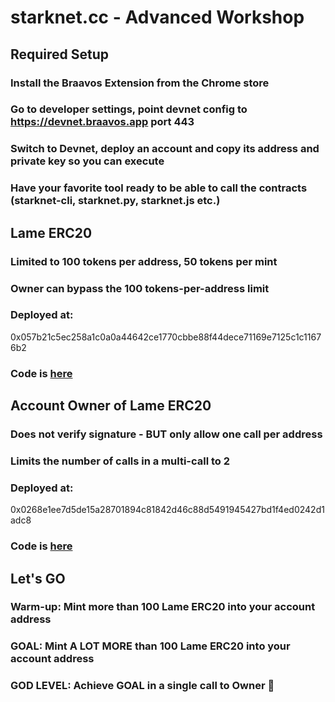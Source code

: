 # starknet.cc - Advanced Workshop
## Required Setup
### Install the Braavos Extension from the Chrome store
### Go to developer settings, point devnet config to https://devnet.braavos.app port 443
### Switch to Devnet, deploy an account and copy its address and private key so you can __execute__
### Have your favorite tool ready to be able to call the contracts (starknet-cli, starknet.py, starknet.js etc.)
## Lame ERC20
### Limited to 100 tokens per address, 50 tokens per mint
### Owner can bypass the 100 tokens-per-address limit
### Deployed at:
0x057b21c5ec258a1c0a0a44642ce1770cbbe88f44dece71169e7125c1c11676b2
### Code is [here](https://github.com/myBraavos/starknet.cc/tree/main/contracts/openzeppelin/token/erc20)
## Account Owner of Lame ERC20
### Does not verify signature - BUT only allow one call per address
### Limits the number of calls in a multi-call to 2
### Deployed at:
0x0268e1ee7d5de15a28701894c81842d46c88d5491945427bd1f4ed0242d1adc8
### Code is [here](https://github.com/myBraavos/starknet.cc/tree/main/contracts/openzeppelin/account)
## Let's GO
### Warm-up: Mint more than 100 Lame ERC20 into your account address
### GOAL: Mint  A LOT MORE than 100 Lame ERC20 into your account address
### GOD LEVEL: Achieve GOAL in a single call to Owner 🤩
